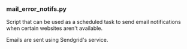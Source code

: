 ### mail_error_notifs.py
Script that can be used as a scheduled task to send email notifications when certain websites aren't available.

Emails are sent using Sendgrid's service.
